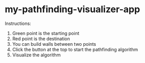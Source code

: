 # my-pathfinding-visualizer-app

Instructions:
1. Green point is the starting point
2. Red point is the destination
3. You can build walls between two points
4. Click the button at the top to start the pathfinding algorithm
5. Visualize the algorithm
